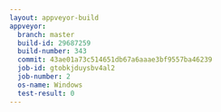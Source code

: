 ```yaml
---
layout: appveyor-build
appveyor:
  branch: master
  build-id: 29687259
  build-number: 343
  commit: 43ae01a73c514651db67a6aaae3bf9557ba46239
  job-id: gtobkjduysbv4al2
  job-number: 2
  os-name: Windows
  test-result: 0
---
```

